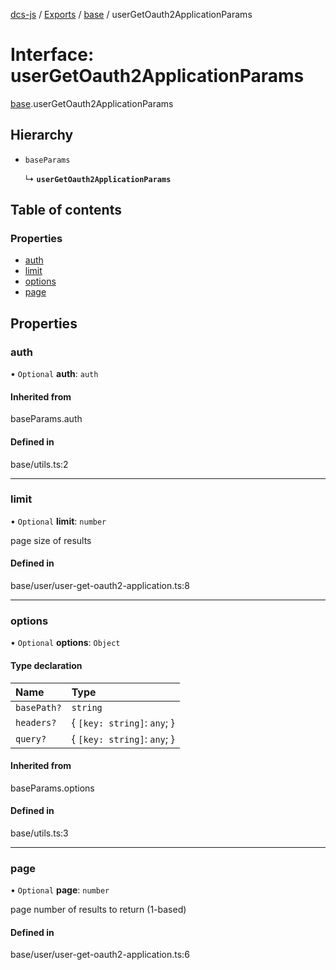 [dcs-js](../README.md) / [Exports](../modules.md) / [base](../modules/base.md) / userGetOauth2ApplicationParams

# Interface: userGetOauth2ApplicationParams

[base](../modules/base.md).userGetOauth2ApplicationParams

## Hierarchy

- `baseParams`

  ↳ **`userGetOauth2ApplicationParams`**

## Table of contents

### Properties

- [auth](base.userGetOauth2ApplicationParams.md#auth)
- [limit](base.userGetOauth2ApplicationParams.md#limit)
- [options](base.userGetOauth2ApplicationParams.md#options)
- [page](base.userGetOauth2ApplicationParams.md#page)

## Properties

### <a id="auth" name="auth"></a> auth

• `Optional` **auth**: `auth`

#### Inherited from

baseParams.auth

#### Defined in

base/utils.ts:2

___

### <a id="limit" name="limit"></a> limit

• `Optional` **limit**: `number`

page size of results

#### Defined in

base/user/user-get-oauth2-application.ts:8

___

### <a id="options" name="options"></a> options

• `Optional` **options**: `Object`

#### Type declaration

| Name | Type |
| :------ | :------ |
| `basePath?` | `string` |
| `headers?` | { `[key: string]`: `any`;  } |
| `query?` | { `[key: string]`: `any`;  } |

#### Inherited from

baseParams.options

#### Defined in

base/utils.ts:3

___

### <a id="page" name="page"></a> page

• `Optional` **page**: `number`

page number of results to return (1-based)

#### Defined in

base/user/user-get-oauth2-application.ts:6
